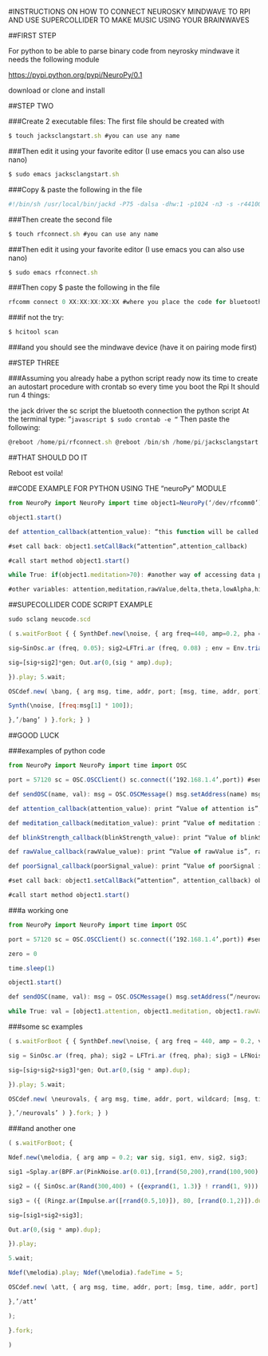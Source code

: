 #INSTRUCTIONS ON HOW TO CONNECT NEUROSKY MINDWAVE TO RPI AND USE SUPERCOLLIDER TO MAKE MUSIC USING YOUR BRAINWAVES

##FIRST STEP

For python to be able to parse binary code from neyrosky mindwave it needs the following module

https://pypi.python.org/pypi/NeuroPy/0.1

download or clone and install

##STEP TWO

###Create 2 executable files: The first file should be created with

```javascript
$ touch jacksclangstart.sh #you can use any name
```

###Then edit it using your favorite editor (I use emacs you can also use nano)

```javascript
$ sudo emacs jacksclangstart.sh
```

###Copy & paste the following in the file

```javascript
#!/bin/sh /usr/local/bin/jackd -P75 -dalsa -dhw:1 -p1024 -n3 -s -r44100 & sleep 1 su root -c “sclang -D /home/pi/neucode.scd” #where (neucode.scd) will be your SuperCollider script
```

###Then create the second file

```javascript
$ touch rfconnect.sh #you can use any name
```

###Then edit it using your favorite editor (I use emacs you can also use nano)

```javascript
$ sudo emacs rfconnect.sh
```

###Then copy $ paste the following in the file

```javascript
rfcomm connect 0 XX:XX:XX:XX:XX #where you place the code for bluetooth of your device(neurosky mindwave-it is usually within the box)
```

###if not the try:
```javascript
$ hcitool scan
```
###and you should see the mindwave device (have it on pairing mode first)

##STEP THREE

###Assuming you already habe a python script ready now its time to create an autostart procedure with crontab so every time you boot the Rpi It should run 4 things:

the jack driver
the sc script
the bluetooth connection
the python script
At the terminal type: “`javascript $ sudo crontab -e “` Then paste the following:
```javascript
@reboot /home/pi/rfconnect.sh @reboot /bin/sh /home/pi/jacksclangstart.sh @reboot sleep 15; python /home/pi/mind_test.py & #where (mind_test.py) shoyld be your python script file
```
##THAT SHOULD DO IT

Reboot est voila!

##CODE EXAMPLE FOR PYTHON USING THE “neuroPy” MODULE
```javascript
from NeuroPy import NeuroPy import time object1=NeuroPy(‘/dev/rfcomm0’) time.sleep(2)

object1.start()

def attention_callback(attention_value): “this function will be called everytime NeuroPy has a new value for attention” print “Value of attention is”,attention_value #do other stuff (fire a rocket), based on the obtained value of attention_value #do some more stuff return None

#set call back: object1.setCallBack(“attention”,attention_callback)

#call start method object1.start()

while True: if(object1.meditation>70): #another way of accessing data provided by headset (1st being call backs) object1.stop() #if meditation level reaches above 70, stop fetching data from the headset

#other variables: attention,meditation,rawValue,delta,theta,lowAlpha,highAlpha,lowBeta,highBeta,lowGamma,midGamma, poorSignal and blinkStrength
```
##SUPECOLLIDER CODE SCRIPT EXAMPLE
```javascript
sudo sclang neucode.scd

( s.waitForBoot { { SynthDef.new(\noise, { arg freq=440, amp=0.2, pha = 0; var sig, env, sig2, gen;

sig=SinOsc.ar (freq, 0.05); sig2=LFTri.ar (freq, 0.08) ; env = Env.triangle(4, amp); gen = EnvGen.kr(env, doneAction: 2);

sig=[sig+sig2]*gen; Out.ar(0,(sig * amp).dup);

}).play; 5.wait;

OSCdef.new( \bang, { arg msg, time, addr, port; [msg, time, addr, port].postln;

Synth(\noise, [freq:msg[1] * 100]);

},’/bang’ ) }.fork; } )
```
##GOOD LUCK

###examples of python code
```javascript
from NeuroPy import NeuroPy import time import OSC

port = 57120 sc = OSC.OSCClient() sc.connect((‘192.168.1.4’,port)) #send locally to laptop object1 = NeuroPy(“/dev/rfcomm0”)

def sendOSC(name, val): msg = OSC.OSCMessage() msg.setAddress(name) msg.append(val) try: sc.send(msg) except: pass print msg #debug

def attention_callback(attention_value): print “Value of attention is”, attention_value sendOSC(“/att”, attention_value) return None

def meditation_callback(meditation_value): print “Value of meditation is”, meditation_value sendOSC(“/med”, meditation_value) return None

def blinkStrength_callback(blinkStrength_value): print “Value of blinkStrength is”, blinkStrength_value sendOSC(“/bStngth”, blinkStrength_value) return None

def rawValue_callback(rawValue_value): print “Value of rawValue is”, rawValue_value sendOSC(“/rvl”, rawValue_value) return None

def poorSignal_callback(poorSignal_value): print “Value of poorSignal is”, poorSignal_value sendOSC(“/pSgnl”, poorSignal_value) return None

#set call back: object1.setCallBack(“attention”, attention_callback) object1.setCallBack(“meditation”, meditation_callback) object1.setCallBack(“blinkStrength”, blinkStrength_callback) object1.setCallBack(“rawValue”, rawValue_callback) object1.setCallBack(“poorSignal”, meditation_callback)

#call start method object1.start()
```
###a working one
```javascript
from NeuroPy import NeuroPy import time import OSC

port = 57120 sc = OSC.OSCClient() sc.connect((‘192.168.1.4’,port)) #send locally to laptop object1 = NeuroPy(“/dev/rfcomm0”)

zero = 0

time.sleep(1)

object1.start()

def sendOSC(name, val): msg = OSC.OSCMessage() msg.setAddress(“/neurovals”) msg.extend([object1.attention, object1.meditation, object1.rawValue, object1.delta, object1.theta, object1.lowAlpha, object1.highAlpha, object1.lowBeta, object1.highBeta, object1.lowGamma, object1.midGamma, object1.poorSignal, object1.blinkStrength]) try: sc.send(msg) except: pass print msg #debug

while True: val = [object1.attention, object1.meditation, object1.rawValue, object1.delta, object1.theta, object1.lowAlpha, object1.highAlpha, object1.lowBeta, object1.highBeta, object1.lowGamma, object1.midGamma, object1.poorSignal, object1.blinkStrength] if val!=zero: time.sleep(2) sendOSC(“/neurovals”, val)
```
###some sc examples
```javascript
( s.waitForBoot { { SynthDef.new(\noise, { arg freq = 440, amp = 0.2, vol = 0.2, pha = 0, chron = 1; var sig, env, sig2, sig3, gen;

sig = SinOsc.ar (freq, pha); sig2 = LFTri.ar (freq, pha); sig3 = LFNoise2.ar (freq, vol); env = Env.triangle(chron, vol); gen = EnvGen.kr(env, doneAction: 2);

sig=[sig+sig2+sig3]*gen; Out.ar(0,(sig * amp).dup);

}).play; 5.wait;

OSCdef.new( \neurovals, { arg msg, time, addr, port, wildcard; [msg, time, addr, port].postln; if ((msg[1] <= 14), {wildcard = 2*261.63}); if ((msg[1] > 14) && (msg[1] <= 28), {wildcard = 2*293.66}); if ((msg[1] > 28) && (msg[1] <= 42), {wildcard = 2*329.63}); if ((msg[1] > 42) && (msg[1] <= 56), {wildcard = 2*349.23}); if ((msg[1] > 56) && (msg[1] <= 70), {wildcard = 2*392.00}); if ((msg[1] > 70) && (msg[1] <= 84), {wildcard = 2*440.00}); if ((msg[1] > 84), {wildcard = 2*493.88}); Synth(\noise, [freq:wildcard, chron:msg[1] / 25, pha:msg[1] / 100, vol:msg[1] / 100 / 4]);

},’/neurovals’ ) }.fork; } )
```
###and another one
```javascript
( s.waitForBoot; {

Ndef.new(\melodia, { arg amp = 0.2; var sig, sig1, env, sig2, sig3;

sig1 =Splay.ar(BPF.ar(PinkNoise.ar(0.01),[rrand(50,200),rrand(100,900), rrand(200,1200),rrand(500,2500),rrand(1000,3000)],rrand(0.01,$

sig2 = ({ SinOsc.ar(Rand(300,400) + ({exprand(1, 1.3)} ! rrand(1, 9))) * 0.1});

sig3 = ({ (Ringz.ar(Impulse.ar([rrand(0.5,10)]), 80, [rrand(0.1,2)]).dup) * 0.1 });

sig=[sig1+sig2+sig3];

Out.ar(0,(sig * amp).dup);

}).play;

5.wait;

Ndef(\melodia).play; Ndef(\melodia).fadeTime = 5;

OSCdef.new( \att, { arg msg, time, addr, port; [msg, time, addr, port].postln; if ((msg[1] <= 14), {Ndef(\melodia).rebuild;}); if ((msg[1] > 14) && (msg[1] <= 28), {Ndef(\melodia).rebuild;}); if ((msg[1] > 28) && (msg[1] <= 42), {Ndef(\melodia).rebuild;}); if ((msg[1] > 42) && (msg[1] <= 56), {Ndef(\melodia).rebuild;}); if ((msg[1] > 56) && (msg[1] <= 70), {Ndef(\melodia).rebuild;}); if ((msg[1] > 70) && (msg[1] <= 84), {Ndef(\melodia).rebuild;}); if ((msg[1] > 84), {Ndef(\melodia).rebuild;});

},’/att’

);

}.fork;

)
```
